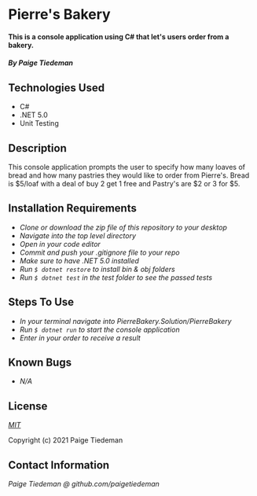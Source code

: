 # Pierre's Bakery

#### This is a console application using C# that let's users order from a bakery.

#### _By Paige Tiedeman_

## Technologies Used

* C#
* .NET 5.0
* Unit Testing


## Description

This console application prompts the user to specify how many loaves of bread and how many pastries they would like to order from Pierre's. Bread is $5/loaf with a deal of buy 2 get 1 free and Pastry's are $2 or 3 for $5.

## Installation Requirements

* _Clone or download the zip file of this repository to your desktop_
* _Navigate into the top level directory_
* _Open in your code editor_
* _Commit and push your .gitignore file to your repo_
* _Make sure to have .NET 5.0 installed_
* _Run `$ dotnet restore` to install bin & obj folders_
* _Run `$ dotnet test` in the test folder to see the passed tests_

## Steps To Use
* _In your terminal navigate into PierreBakery.Solution/PierreBakery_
* _Run `$ dotnet run` to start the console application_
* _Enter in your order to receive a result_

## Known Bugs

* _N/A_

## License

_[MIT](https://opensource.org/licenses/MIT)_  

Copyright (c) 2021 Paige Tiedeman

## Contact Information

_Paige Tiedeman @ github.com/paigetiedeman_
